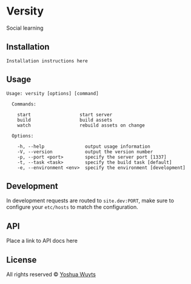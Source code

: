 # Versity
Social learning

## Installation
````
Installation instructions here
````

## Usage
````
Usage: versity [options] [command]

  Commands:

    start                  start server
    build                  build assets
    watch                  rebuild assets on change

  Options:

    -h, --help               output usage information
    -V, --version            output the version number
    -p, --port <port>        specify the server port [1337]
    -t, --task <task>        specify the build task [default]
    -e, --environment <env>  specify the environment [development]

````

## Development
In development requests are routed to `site.dev:PORT`, make sure to configure
your `etc/hosts` to match the configuration.

## API
Place a link to API docs here

## License

All rights reserved © [Yoshua Wuyts](yoshawuyts.com)